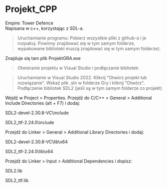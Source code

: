 # Projekt_CPP
Empire: Tower Defence </br>
Napisana w c++, korzystając z SDL-a.

> Uruchamianie programu:
Pobierz wszystkie pliki z github-a i je rozpakuj. Powinny znajdować się w tym samym folderze, wypakowane biblioteki muszą znajdować się w tym samym folderze).

Znajduje się tam plik ProjektGRA.exe

> Otwieranie projektu w Visual Studio i podłączanie bibliotek:

> Uruchamianie w Visual Studio 2022.
Kliknij "Otwórz projekt lub rozwiązanie".
Wskaż plik .sln w folderze Gry i kliknij "Otwórz".
Podłączenie bibliotek SDL2 (jeśli są w tym samym folderze co projekt)

Wejdź w Project > Properties.
Przejdź do C/C++ > General > Additional Include Directories (alt + F7) i dodaj:

SDL2-devel-2.30.8-VC\include

SDL2_ttf-2.24.0\include

Przejdź do Linker > General > Additional Library Directories i dodaj:

SDL2-devel-2.30.8-VC\lib\x64

SDL2_ttf-2.24.0\lib\x64

Przejdź do Linker > Input > Additional Dependencies i dopisz:

SDL2.lib

SDL2_ttf.lib
